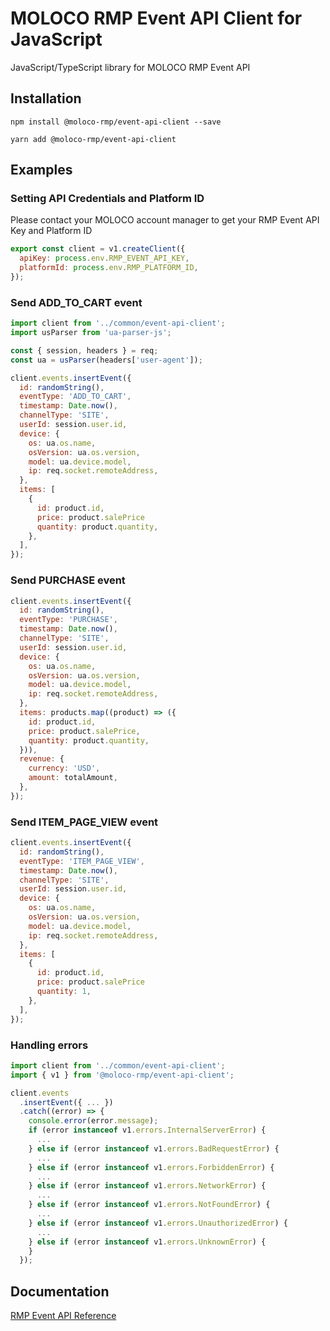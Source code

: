 # MOLOCO RMP Event API Client for JavaScript

JavaScript/TypeScript library for MOLOCO RMP Event API

## Installation

```shell
npm install @moloco-rmp/event-api-client --save
```

```shell
yarn add @moloco-rmp/event-api-client
```

## Examples

### Setting API Credentials and Platform ID

Please contact your MOLOCO account manager to get your RMP Event API Key and Platform ID

```javascript
export const client = v1.createClient({
  apiKey: process.env.RMP_EVENT_API_KEY,
  platformId: process.env.RMP_PLATFORM_ID,
});
```

### Send ADD_TO_CART event

```javascript
import client from '../common/event-api-client';
import usParser from 'ua-parser-js';

const { session, headers } = req;
const ua = usParser(headers['user-agent']);

client.events.insertEvent({
  id: randomString(),
  eventType: 'ADD_TO_CART',
  timestamp: Date.now(),
  channelType: 'SITE',
  userId: session.user.id,
  device: {
    os: ua.os.name,
    osVersion: ua.os.version,
    model: ua.device.model,
    ip: req.socket.remoteAddress,
  },
  items: [
    {
      id: product.id,
      price: product.salePrice
      quantity: product.quantity,
    },
  ],
});
```

### Send PURCHASE event

```javascript
client.events.insertEvent({
  id: randomString(),
  eventType: 'PURCHASE',
  timestamp: Date.now(),
  channelType: 'SITE',
  userId: session.user.id,
  device: {
    os: ua.os.name,
    osVersion: ua.os.version,
    model: ua.device.model,
    ip: req.socket.remoteAddress,
  },
  items: products.map((product) => ({
    id: product.id,
    price: product.salePrice,
    quantity: product.quantity,
  })),
  revenue: {
    currency: 'USD',
    amount: totalAmount,
  },
});
```

### Send ITEM_PAGE_VIEW event

```javascript
client.events.insertEvent({
  id: randomString(),
  eventType: 'ITEM_PAGE_VIEW',
  timestamp: Date.now(),
  channelType: 'SITE',
  userId: session.user.id,
  device: {
    os: ua.os.name,
    osVersion: ua.os.version,
    model: ua.device.model,
    ip: req.socket.remoteAddress,
  },
  items: [
    {
      id: product.id,
      price: product.salePrice
      quantity: 1,
    },
  ],
});
```

### Handling errors

```javascript
import client from '../common/event-api-client';
import { v1 } from '@moloco-rmp/event-api-client';

client.events
  .insertEvent({ ... })
  .catch((error) => {
    console.error(error.message);
    if (error instanceof v1.errors.InternalServerError) {
      ...
    } else if (error instanceof v1.errors.BadRequestError) {
      ...
    } else if (error instanceof v1.errors.ForbiddenError) {
      ...
    } else if (error instanceof v1.errors.NetworkError) {
      ...
    } else if (error instanceof v1.errors.NotFoundError) {
      ...
    } else if (error instanceof v1.errors.UnauthorizedError) {
      ...
    } else if (error instanceof v1.errors.UnknownError) {
    }
  });
```

## Documentation

[RMP Event API Reference](https://moloco-rmp.readme.io/reference)
